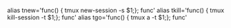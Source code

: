 alias tnew='func() { tmux new-session -s $1;}; func'
alias tkill='func() { tmux kill-session -t $1;}; func'
alias tgo='func() { tmux a -t $1;}; func'
